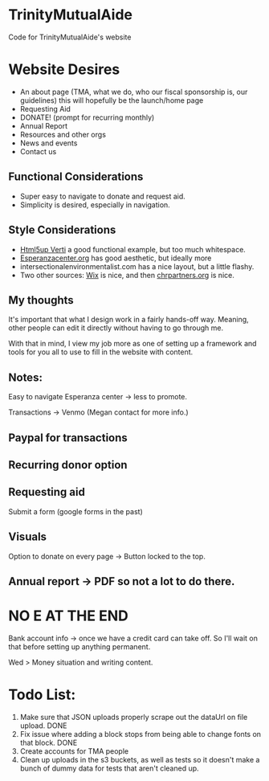 # TrinityMutualAide
Code for TrinityMutualAide's website

# Website Desires

  + An about page (TMA, what we do, who our fiscal sponsorship is, our guidelines) this will hopefully be the launch/home page
  + Requesting Aid
  + DONATE! (prompt for recurring monthly)
  + Annual Report
  + Resources and other orgs
  + News and events
  + Contact us

## Functional Considerations

  + Super easy to navigate to donate and request aid.
  + Simplicity is desired, especially in navigation.


## Style Considerations

  + [Html5up Verti](https://html5up.net/verti) a good functional example, but too much whitespace.
  + [Esperanzacenter.org](https://eperanzacenter.org) has good aesthetic, but ideally more 
  + intersectionalenvironmentalist.com has a nice layout, but a little flashy.
  + Two other sources: [Wix](https://www.wix.com/website-template/view/html/2963?siteId=742f7fa4-3f82-4f7d-9c24-1e08aad8420c&metaSiteId=2fd910c7-f506-4742-8c1d-c53470db7560&originUrl=https%3A%2F%2Fwww.wix.com%2Fwebsite%2Ftemplates%2Fhtml%2Fall%2F2&tpClick=view_button) is nice, and then [chrpartners.org](https://chrpartners.org) is nice.

## My thoughts

It's important that what I design work in a fairly hands-off way. Meaning, other people can edit it directly without having to go through me.

With that in mind, I view my job more as one of setting up a framework and tools for you all to use to fill in the website with content.

## Notes:

Easy to navigate
Esperanza center -> less to promote.

Transactions -> Venmo (Megan contact for more info.)
## Paypal for transactions
## Recurring donor option

## Requesting aid
  Submit a form (google forms in the past)

## Visuals
  Option to donate on every page -> Button locked to the top.

## Annual report -> PDF so not a lot to do there.

# NO E AT THE END

Bank account info -> once we have a credit card can take off. So I'll wait on that before setting up anything permanent.

Wed > Money situation and writing content.

# Todo List:
1. Make sure that JSON uploads properly scrape out the dataUrl on file upload. DONE
2. Fix issue where adding a block stops from being able to change fonts on that block. DONE
3. Create accounts for TMA people
4. Clean up uploads in the s3 buckets, as well as tests so it doesn't make a bunch of dummy data for tests that aren't cleaned up.